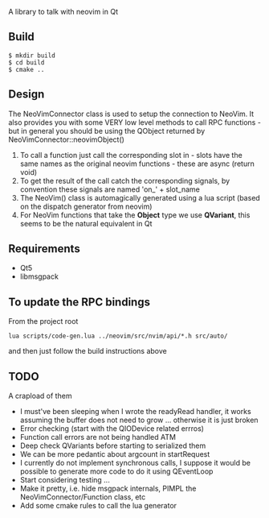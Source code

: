 
A library to talk with neovim in Qt

## Build

    $ mkdir build
    $ cd build
    $ cmake ..

## Design

The NeoVimConnector class is used to setup the connection to NeoVim. It also
provides you with some VERY low level methods to call RPC functions - but in general
you should be using the QObject returned by NeoVimConnector::neovimObject()

1. To call a function just call the corresponding slot in - slots 
   have the same names as the original neovim functions - 
   these are async (return void)
2. To get the result of the call catch the corresponding signals,
   by convention these signals are named 'on\_' + slot\_name
3. The NeoVim() class is automagically generated using a lua script
   (based on the dispatch generator from neovim)
5. For NeoVim functions that take the **Object** type we use **QVariant**,
   this seems to be the natural equivalent in Qt

## Requirements

* Qt5
* libmsgpack

## To update the RPC bindings

From the project root

    lua scripts/code-gen.lua ../neovim/src/nvim/api/*.h src/auto/

and then just follow the build instructions above

## TODO

A crapload of them

* I must've been sleeping when I wrote the readyRead handler,
  it works assuming the buffer does not need to grow ...
  otherwise it is just broken
* Error checking (start with the QIODevice related errros)
* Function call errors are not being handled ATM
* Deep check QVariants before starting to serialized them
* We can be more pedantic about argcount in startRequest
* I currently do not implement synchronous calls, I suppose it
  would be possible to generate more code to do it using
  QEventLoop
* Start considering testing ...
* Make it pretty, i.e. hide msgpack internals, PIMPL the
  NeoVimConnector/Function class, etc
* Add some cmake rules to call the lua generator

